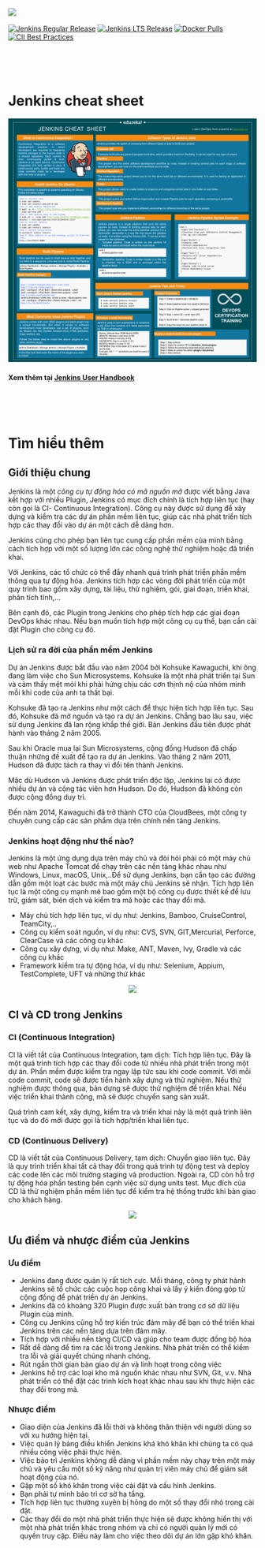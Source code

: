 <a href="https://jenkins.io">
  <picture>
    <source width="400" media="(prefers-color-scheme: dark)" srcset="https://www.jenkins.io/images/jenkins-logo-title-dark.svg">
    <img width="400" src="https://www.jenkins.io/images/jenkins-logo-title.svg">
  </picture>
</a>

[![Jenkins Regular Release](https://img.shields.io/endpoint?url=https%3A%2F%2Fwww.jenkins.io%2Fchangelog%2Fbadge.json)](https://www.jenkins.io/changelog)
[![Jenkins LTS Release](https://img.shields.io/endpoint?url=https%3A%2F%2Fwww.jenkins.io%2Fchangelog-stable%2Fbadge.json)](https://www.jenkins.io/changelog-stable)
[![Docker Pulls](https://img.shields.io/docker/pulls/jenkins/jenkins.svg)](https://hub.docker.com/r/jenkins/jenkins/)
[![CII Best Practices](https://bestpractices.coreinfrastructure.org/projects/3538/badge)](https://bestpractices.coreinfrastructure.org/projects/3538)

<br />
<br />
<br />

# Jenkins cheat sheet

<a href="https://www.edureka.co/blog/wp-content/uploads/2018/10/Jenkins-Cheat-Sheet-Edureka.pdf">
  <picture>
    <source width="" media="(prefers-color-scheme: dark)" srcset="./Jenkins-Cheat-Sheet-Edureka-1.png">
    <img width="" src="./Jenkins-Cheat-Sheet-Edureka-1.png">
  </picture>
</a>

#### Xem thêm tại <a href="https://www.jenkins.io/user-handbook.pdf"> Jenkins User Handbook</a>

<br />
<br />
<br />

# Tìm hiểu thêm

## Giới thiệu chung

Jenkins là một <span style="font-style:italic">công cụ tự động hóa có mã nguồn mở</span> được viết bằng Java kết hợp với nhiều Plugin, Jenkins có mục đích chính là tích hợp liên tục (hay còn gọi là CI- Continuous Integration). Công cụ này được sử dụng để xây dựng và kiểm tra các dự án phần mềm liên tục, giúp các nhà phát triển tích hợp các thay đổi vào dự án một cách dễ dàng hơn.

Jenkins cũng cho phép bạn liên tục cung cấp phần mềm của mình bằng cách tích hợp với một số lượng lớn các công nghệ thử nghiệm hoặc đã triển khai.

Với Jenkins, các tổ chức có thể đẩy nhanh quá trình phát triển phần mềm thông qua tự động hóa. Jenkins tích hợp các vòng đời phát triển của một quy trình bao gồm xây dựng, tài liệu, thử nghiệm, gói, giai đoạn, triển khai, phân tích tĩnh,…

Bên cạnh đó, các Plugin trong Jenkins cho phép tích hợp các giai đoạn DevOps khác nhau. Nếu bạn muốn tích hợp một công cụ cụ thể, bạn cần cài đặt Plugin cho công cụ đó.

### Lịch sử ra đời của phần mềm Jenkins

Dự án Jenkins được bắt đầu vào năm 2004 bởi Kohsuke Kawaguchi, khi ông đang làm việc cho Sun Microsystems. Kohsuke là một nhà phát triển tại Sun và cảm thấy mệt mỏi khi phải hứng chịu các cơn thịnh nộ của nhóm mình mỗi khi code của anh ta thất bại.

Kohsuke đã tạo ra Jenkins như một cách để thực hiện tích hợp liên tục. Sau đó, Kohsuke đã mở nguồn và tạo ra dự án Jenkins. Chẳng bao lâu sau, việc sử dụng Jenkins đã lan rộng khắp thế giới. Bản Jenkins đầu tiên được phát hành vào tháng 2 năm 2005.

Sau khi Oracle mua lại Sun Microsystems, cộng đồng Hudson đã chấp thuận những đề xuất để tạo ra dự án Jenkins. Vào tháng 2 năm 2011, Hudson đã được tách ra thay vì đổi tên thành Jenkins.

Mặc dù Hudson và Jenkins được phát triển độc lập, Jenkins lại có được nhiều dự án và cộng tác viên hơn Hudson. Do đó, Hudson đã không còn được cộng đồng duy trì.

Đến năm 2014, Kawaguchi đã trở thành CTO của CloudBees, một công ty chuyên cung cấp các sản phẩm dựa trên chính nền tảng Jenkins.

### Jenkins hoạt động như thế nào?

Jenkins là một ứng dụng dựa trên máy chủ và đòi hỏi phải có một máy chủ web như Apache Tomcat để chạy trên các nền tảng khác nhau như Windows, Linux, macOS, Unix,..Để sử dụng Jenkins, bạn cần tạo các đường dẫn gồm một loạt các bước mà một máy chủ Jenkins sẽ nhận. Tích hợp liên tục là một công cụ mạnh mẽ bao gồm một bộ công cụ được thiết kế để lưu trữ,
giám sát, biên dịch và kiểm tra mã hoặc các thay đổi mã.

-   Máy chủ tích hợp liên tục, ví dụ như: Jenkins, Bamboo, CruiseControl, TeamCity,..
-   Công cụ kiểm soát nguồn, ví dụ như: CVS, SVN, GIT,Mercurial, Perforce, ClearCase và các công cụ khác
-   Công cụ xây dựng, ví dụ như: Make, ANT, Maven, Ivy, Gradle và các công cụ khác
-   Framework kiểm tra tự động hóa, ví dụ như: Selenium, Appium, TestComplete, UFT và những thứ khác

<div align="center">
    <picture>
        <img  src="https://wiki.tino.org/wp-content/uploads/2021/07/word-image-1163.png">
    </picture>
</div>

## CI và CD trong Jenkins

### CI (Continuous Integration)

CI là viết tắt của Continuous Integration, tạm dịch: Tích hợp liên tục. Đây là một quá trình tích hợp các thay đổi code từ nhiều nhà phát triển trong một dự án. Phần mềm được kiểm tra ngay lập tức sau khi code commit. Với mỗi code commit, code sẽ được tiến hành xây dựng và thử nghiệm. Nếu thử nghiệm được thông qua, bản dựng sẽ được thử nghiệm để triển khai. Nếu việc triển khai thành công, mã sẽ được chuyển sang sản xuất.

Quá trình cam kết, xây dựng, kiểm tra và triển khai này là một quá trình liên tục và do đó mới được gọi là tích hợp/triển khai liên tục.

### CD (Continuous Delivery)

CD là viết tắt của Continuous Delivery, tạm dịch: Chuyển giao liên tục. Đây là quy trình triển khai tất cả thay đổi trong quá trình tự động test và deploy các code lên các môi trường staging và production. Ngoài ra, CD còn hỗ trợ tự động hóa phần testing bên cạnh việc sử dụng units test. Mục đích của CD là thử nghiệm phần mềm liên tục để kiểm tra hệ thống trước khi bàn giao cho khách hàng.

<div  align="center">
    <picture>
        <img src="https://wiki.tino.org/wp-content/uploads/2021/07/word-image-1164.png">
    </picture>
</div>

## Ưu điểm và nhược điểm của Jenkins

### Ưu điểm

-   Jenkins đang được quản lý rất tích cực. Mỗi tháng, công ty phát hành Jenkins sẽ tổ chức các cuộc họp công khai và lấy ý kiến ​​đóng góp từ cộng đồng để phát triển dự án Jenkins.
-   Jenkins đã có khoảng 320 Plugin được xuất bản trong cơ sở dữ liệu Plugin của mình.
-   Công cụ Jenkins cũng hỗ trợ kiến ​​trúc đám mây để bạn có thể triển khai Jenkins trên các nền tảng dựa trên đám mây.
-   Tích hợp với nhiều nền tảng CI/CD và giúp cho team được đồng bộ hóa
-   Rất dễ dàng để tìm ra các lỗi trong Jenkins. Nhà phát triển có thể kiểm tra lỗi và giải quyết chúng nhanh chóng.
-   Rút ngắn thời gian bàn giao dự án và linh hoạt trong công việc
-   Jenkins hỗ trợ các loại kho mã nguồn khác nhau như SVN, Git, v.v. Nhà phát triển có thể đặt các trình kích hoạt khác nhau sau khi thực hiện các thay đổi trong mã.

### Nhược điểm

-   Giao diện của Jenkins đã lỗi thời và không thân thiện với người dùng so với xu hướng hiện tại.
-   Việc quản lý bảng điều khiển Jenkins khá khó khăn khi chúng ta có quá nhiều công việc phải thực hiện.
-   Việc bảo trì Jenkins không dễ dàng vì phần mềm này chạy trên một máy chủ và yêu cầu một số kỹ năng như quản trị viên máy chủ để giám sát hoạt động của nó.
-   Gặp một số khó khăn trong việc cài đặt và cấu hình Jenkins.
-   Bạn phải tự mình bảo trì cơ sở hạ tầng.
-   Tích hợp liên tục thường xuyên bị hỏng do một số thay đổi nhỏ trong cài đặt.
-   Các thay đổi do một nhà phát triển thực hiện sẽ được không hiển thị với một nhà phát triển khác trong nhóm và chỉ có người quản lý mới có quyền truy cập. Điều này làm cho việc theo dõi dự án lớn gặp khó khăn.
